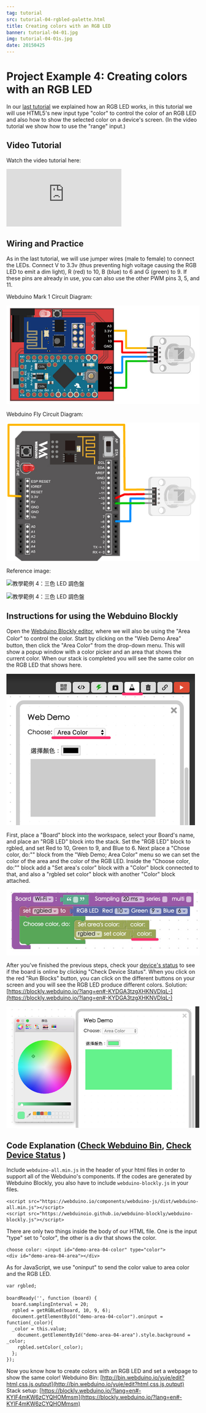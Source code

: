 ```yaml
---
tag: tutorial
src: tutorial-04-rgbled-palette.html
title: Creating colors with an RGB LED
banner: tutorial-04-01.jpg
img: tutorial-04-01s.jpg
date: 20150425
---
```


<!-- @@master  = ../../_layout.html-->

<!-- @@block  =  meta-->

<title>Project Example 4: Creating colors with an RGB LED  :::: Webduino = Web × Arduino</title>

<meta name="description" content="In our last tutorial we explained how an RGB LED works, in this tutorial we will use HTML5's new input type “color” to control the color of an RGB LED and also how to show the selected color on a device’s screen.">

<meta itemprop="description" content="In our last tutorial we explained how an RGB LED works, in this tutorial we will use HTML5's new input type “color” to control the color of an RGB LED and also how to show the selected color on a device’s screen.">

<meta property="og:description" content="In our last tutorial we explained how an RGB LED works, in this tutorial we will use HTML5's new input type “color” to control the color of an RGB LED and also how to show the selected color on a device’s screen.">

<meta property="og:title" content="Project Example 4: Creating colors with an RGB LED " >

<meta property="og:url" content="https://webduino.io/tutorials/tutorial-04-rgbled-palette.html">

<meta property="og:image" content="https://webduino.io/img/tutorials/tutorial-04-01s.jpg">

<meta itemprop="image" content="https://webduino.io/img/tutorials/tutorial-04-01s.jpg">

<include src="../_include-tutorials.html"></include>

<!-- @@close-->

<!-- @@block  =  preAndNext-->

<include src="../_include-tutorials-content.html"></include>

<!-- @@close-->



<!-- @@block  =  tutorials-->
# Project Example 4: Creating colors with an RGB LED 

In our [last tutorial](tutorial-03-rgbled.html) we explained how an RGB LED works, in this tutorial we will use HTML5's new input type "color" to control the color of an RGB LED and also how to show the selected color on a device's screen. (In the video tutorial we show how to use the "range" input.)

<!-- <div class="buy-this">
	<span>三色 LED 燈相關套件：<a href="https://webduino.io/buy/webduino-package-plus.html" target="_blank">Webduino 基本套件 Plus ( 支援馬克 1 號、Fly )</a></span>
	<span>Webduino 開發板：<a href="https://webduino.io/buy/component-webduino-v1.html" target="_blank">Webduino 馬克一號</a>、<a href="https://webduino.io/buy/component-webduino-fly.html" target="_blank">Webduino Fly</a>、<a href="https://webduino.io/buy/component-webduino-uno-fly.html" target="_blank">Webduino Fly + Arduino UNO</a></span>
</div> -->

## Video Tutorial

<!-- 影片對應範例：[https://blockly.webduino.io/?lang=en&&page=tutorials/rgbled-3#-KYDD9HAolfWTnqQGkin](https://blockly.webduino.io/?lang=en&&page=tutorials/rgbled-3#-KYDD9HAolfWTnqQGkin)  -->

Watch the video tutorial here:
<iframe class="youtube" src="https://www.youtube.com/embed/uSfBbvd4ViE" frameborder="0" allowfullscreen></iframe>

## Wiring and Practice

As in the last tutorial, we will use jumper wires (male to female) to connect the LEDs. Connect V to 3.3v (thus preventing high voltage causing the RGB LED to emit a dim light), R (red) to 10, B (blue) to 6 and G (green) to 9. If these pins are already in use, you can also use the other PWM pins 3, 5, and 11.

Webduino Mark 1 Circuit Diagram:

![教學範例 4：三色 LED 調色盤](../../img/tutorials/tutorial-04-02.jpg)

Webduino Fly Circuit Diagram:

![教學範例 4：三色 LED 調色盤](../../img/tutorials/tutorial-04-02-fly.jpg)

Reference image:

![教學範例 4：三色 LED 調色盤](../../img/tutorials/tutorial-04-04.jpg)

![教學範例 4：三色 LED 調色盤](../../img/tutorials/tutorial-04-03.jpg)

<!-- <div class="buy-this">
	<span>三色 LED 燈相關套件：<a href="https://webduino.io/buy/webduino-package-plus.html" target="_blank">Webduino 基本套件 Plus ( 支援馬克 1 號、Fly )</a></span>
	<span>Webduino 開發板：<a href="https://webduino.io/buy/component-webduino-v1.html" target="_blank">Webduino 馬克一號</a>、<a href="https://webduino.io/buy/component-webduino-fly.html" target="_blank">Webduino Fly</a>、<a href="https://webduino.io/buy/component-webduino-uno-fly.html" target="_blank">Webduino Fly + Arduino UNO</a></span>
</div> -->

## Instructions for using the Webduino Blockly

Open the [Webduino Blockly editor](https://blockly.webduino.io/?lang=en), where we will also be using the "Area Color" to control the color. Start by clicking on the "Ｗeb Demo Area" button, then click the "Area Color" from the drop-down menu. This will show a popup window with a color picker and an area that shows the current color. When our stack is completed you will see the same color on the RGB LED that shows here.

![教學範例 4：三色 LED 調色盤](../../img/tutorials/en/tutorial-04-05.jpg)

First, place a "Board" block into the workspace, select your Board's name, and place an "RGB LED" block into the stack. Set the "RGB LED" block to rgbled, and set Red to 10, Green to 9, and Blue to 6. Next place a "Chose color, do:"" block from the "Web Demo; Area Color" menu so we can set the color of the area and the color of the RGB LED. Inside the "Choose color, do:"" block add a "Set area's color" block with a "Color" block connected to that, and also a "rgbled set color" block with another "Color" block attached.

![教學範例 4：三色 LED 調色盤](../../img/tutorials/en/tutorial-04-07.jpg)

After you've finished the previous steps, check your [device's status](https://webduino.io/device.html) to see if the board is online by clicking "Check Device Status". When you click on the red "Run Blocks" button, you can click on the different buttons on your screen and you will see the RGB LED produce different colors. 
Solution: [https://blockly.webduino.io/?lang=en#-KYDGA3tzgXHKNVDlqL-](https://blockly.webduino.io/?lang=en#-KYDGA3tzgXHKNVDlqL-)

![教學範例 4：三色 LED 調色盤](../../img/tutorials/en/tutorial-04-08.jpg)


## Code Explanation ([Check Webduino Bin](http://bin.webduino.io/vigib/edit?html,css,js,output), [Check Device Status](https://webduino.io/device.html) )

Include `webduino-all.min.js` in the header of your html files in order to support all of the Webduino's components. If the codes are generated by Webduino Blockly, you also have to include `webduino-blockly.js` in your files.

	<script src="https://webduino.io/components/webduino-js/dist/webduino-all.min.js"></script>
	<script src="https://webduinoio.github.io/webduino-blockly/webduino-blockly.js"></script>

There are only two things inside the body of our HTML file. One is the input "type" set to "color", the other is a div that shows the color.

	choose color: <input id="demo-area-04-color" type="color">
	<div id="demo-area-04-area"></div>

As for JavaScript, we use "oninput" to send the color value to area color and the RGB LED.

	var rgbled;

	boardReady('', function (board) {
	  board.samplingInterval = 20;
	  rgbled = getRGBLed(board, 10, 9, 6);
	  document.getElementById("demo-area-04-color").oninput = function(_color){
	  _color = this.value;
	    document.getElementById("demo-area-04-area").style.background = _color;
	    rgbled.setColor(_color);
	  };
	});

Now you know how to create colors with an RGB LED and set a webpage to show the same color!
Webduino Bin: [http://bin.webduino.io/yuje/edit?html,css,js,output](http://bin.webduino.io/yuje/edit?html,css,js,output)  
Stack setup: [https://blockly.webduino.io/?lang=en#-KYIF4mKW6zCYQHOMmsm](https://blockly.webduino.io/?lang=en#-KYIF4mKW6zCYQHOMmsm)

<!-- ## 三色 LED 的延伸教學：

[Webduino Blockly 課程 2-3：三色 LED 燈調色盤](https://blockly.webduino.io/?lang=zh-hant&page=tutorials/rgbled-3#-JvMsJupKMuIUdAJs_RK)  
[Webduino Blockly 課程 2-4：轉吧七彩霓虹燈](https://blockly.webduino.io/?lang=zh-hant&page=tutorials/rgbled-4#-JvMswgK2Q1h4GjAPx7u)

<div class="buy-this">
	<span>三色 LED 燈相關套件：<a href="https://webduino.io/buy/webduino-package-plus.html" target="_blank">Webduino 基本套件 Plus ( 支援馬克 1 號、Fly )</a></span>
	<span>Webduino 開發板：<a href="https://webduino.io/buy/component-webduino-v1.html" target="_blank">Webduino 馬克一號</a>、<a href="https://webduino.io/buy/component-webduino-fly.html" target="_blank">Webduino Fly</a>、<a href="https://webduino.io/buy/component-webduino-uno-fly.html" target="_blank">Webduino Fly + Arduino UNO</a></span>
</div> -->


<!-- @@close-->